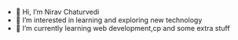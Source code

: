 - 👋 Hi, I’m Nirav Chaturvedi
- 👀 I’m interested in learning and exploring new technology
- 🌱 I’m currently learning web development,cp and some extra stuff

<!---
Nirav-919/Nirav-919 is a ✨ special ✨ repository because its `README.md` (this file) appears on your GitHub profile.
You can click the Preview link to take a look at your changes.
--->
